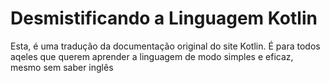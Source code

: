 # Desmistificando a Linguagem Kotlin
 Esta, é uma tradução da documentação original do site Kotlin. É para todos aqeles que querem aprender a linguagem de modo simples e eficaz, mesmo sem saber inglês

